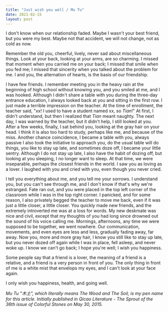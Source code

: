 ```yaml
---
title: "Just wish you well / Mu Tu"
date: 2021-02-15
layout: post
---
```


I don't know when our relationship faded. Maybe I wasn't your best friend, but you were my best. Maybe not that accident, we will not change, not as cold as now.

Remember the old you, cheerful, lively, never sad about miscellaneous things. Look at your back, looking at your arms, are so charming. I missed that moment when you carried me on your back; I missed that smile when you fed me; I missed that sincerity when you talked about the problem for me. I and you, the alternation of hearts, is the basis of our friendship.

I have few friends. I remember meeting you in the heavy rain at the beginning of high school without knowing you, and you smiled at me, and I was hooked. Although I didn't share a table with you during the three-day entrance education, I always looked back at you and sitting in the first row. I just made a terrible impression on the teacher. At the time of enrollment, the teacher said, "xx! I used to have a student named xx, so *Tian*!" At first, I didn't understand, but then I realized that *Tian* meant naughty. The next day, I was warned by the teacher, but it didn't help, I still looked at you. After a few weeks, finally, I sat behind you, looking at the gray hair on your head. I think it is also too hard to study, perhaps like me, and because of the miss. Another chance coincidence, I became a table with you, always passive I also took the initiative to approach you, do the usual table will do things, you like to stay up late, and sometimes doze off, I became your little sentry. Although I do not stay up late, I also have the habit of dozing off, but looking at you sleeping, I no longer want to sleep. At that time, we were inseparable, perhaps the closest friends in the world. I saw you as loving as a lover. I laughed with you and cried with you, even though you never cried.

I tell you everything about me, and you tell me your sorrows. I understand you, but you can't see through me, and I don't know if that's why we're estranged. Fate ran out, and you were placed in the top left corner of the classroom while I was in the top right corner. I panicked, and for some reason, I also privately begged the teacher to move me back, even if it was just a little closer, a little closer. You quickly made new friends, and the extremely introverted me was at a loss for words. My new deskmate was nice and civil, except that my thoughts of you had long since drowned out the sound of his voice calling me. Mornings, afternoons, any time we were supposed to be together, we went nowhere. Our communication, movements, and even eyes are less and less, gradually fading away, far away. Now you, more and more gray hair, I know you still like to stay up late, but you never dozed off again while I was in place, fell asleep, and never woke up. I know we can't go back; I hope you're well; I wish you happiness.

Some people say that a friend is a lover, the meaning of a friend is a relative, and a friend is a very person in front of you. The only thing in front of me is a white mist that envelops my eyes, and I can't look at your face again.

I only wish you happiness, health, and going well.

*Mu Tu "木土", which literally means The Wood and The Soil, is my pen name for this article. Initially published in Qicao Literature - The Sprout of the 36th issue of Colorful Stones on May 30, 2015.*
